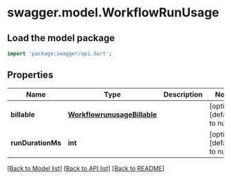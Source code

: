# swagger.model.WorkflowRunUsage

## Load the model package
```dart
import 'package:swagger/api.dart';
```

## Properties
Name | Type | Description | Notes
------------ | ------------- | ------------- | -------------
**billable** | [**WorkflowrunusageBillable**](WorkflowrunusageBillable.md) |  | [optional] [default to null]
**runDurationMs** | **int** |  | [optional] [default to null]

[[Back to Model list]](../README.md#documentation-for-models) [[Back to API list]](../README.md#documentation-for-api-endpoints) [[Back to README]](../README.md)


